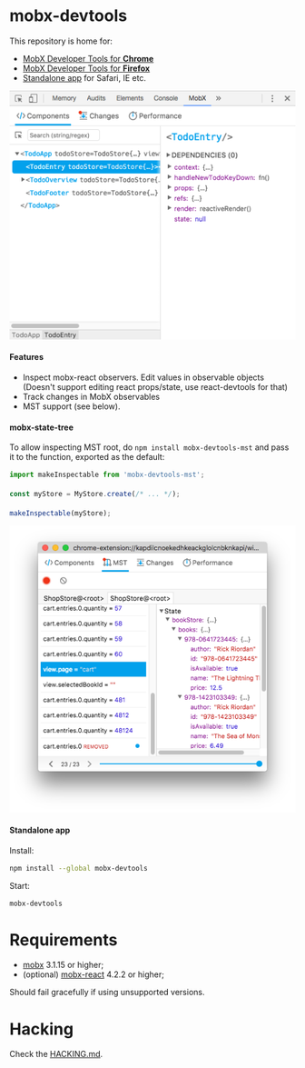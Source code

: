# mobx-devtools
This repository is home for:
* [MobX Developer Tools for **Chrome**](https://chrome.google.com/webstore/detail/mobx-developer-tools/pfgnfdagidkfgccljigdamigbcnndkod)
* [MobX Developer Tools for **Firefox**](https://addons.mozilla.org/en-US/firefox/addon/mobx-devtools/)
* [Standalone app](#standalone-app) for Safari, IE etc. 

![MobX DevTools](preview.gif)

#### Features

* Inspect mobx-react observers. Edit values in observable objects
(Doesn't support editing react props/state, use react-devtools for that)
* Track changes in MobX observables
* MST support (see below).

#### mobx-state-tree
To allow inspecting MST root, do `npm install mobx-devtools-mst` and pass it to the function, exported as the default:
```js
import makeInspectable from 'mobx-devtools-mst';

const myStore = MyStore.create(/* ... */);

makeInspectable(myStore);
```
![MobX DevTools MST](preview-mst.png)


#### Standalone app

Install:
```sh
npm install --global mobx-devtools
```
Start: 
```sh
mobx-devtools
```


# Requirements
* [mobx](https://www.npmjs.com/package/mobx) 3.1.15 or higher;
* (optional) [mobx-react](https://www.npmjs.com/package/mobx-react) 4.2.2 or higher;

Should fail gracefully if using unsupported versions.


# Hacking

Check the [HACKING.md](HACKING.md).
